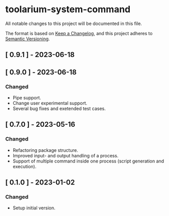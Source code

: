 # toolarium-system-command

All notable changes to this project will be documented in this file.

The format is based on [Keep a Changelog](https://keepachangelog.com/en/1.0.0/),
and this project adheres to [Semantic Versioning](https://semver.org/spec/v2.0.0.html).

## [ 0.9.1 ] - 2023-06-18

## [ 0.9.0 ] - 2023-06-18
### Changed
- Pipe support.
- Change user experimental support.
- Several bug fixes and exetended test cases.

## [ 0.7.0 ] - 2023-05-16
### Changed
- Refactoring package structure.
- Improved input- and output handling of a process.
- Support of multiple command inside one process (script generation and execution).

## [ 0.1.0 ] - 2023-01-02
### Changed
- Setup initial version.

